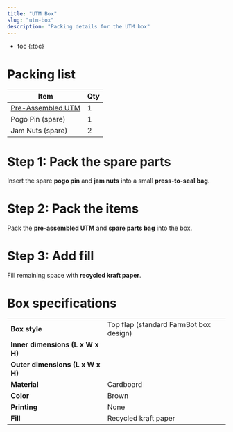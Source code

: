 ```yaml
---
title: "UTM Box"
slug: "utm-box"
description: "Packing details for the UTM box"
---
```


* toc
{:toc}

# Packing list

|Item                          |Qty                           |
|------------------------------|------------------------------|
|[Pre-Assembled UTM](../pre-assembly/utm.md)|1
|Pogo Pin (spare)|1
|Jam Nuts (spare)|2

# Step 1: Pack the spare parts
Insert the spare **pogo pin** and **jam nuts** into a small **press-to-seal bag**.

# Step 2: Pack the items
Pack the **pre-assembled UTM** and **spare parts bag** into the box.

# Step 3: Add fill
Fill remaining space with **recycled kraft paper**.


# Box specifications

|                              |                              |
|------------------------------|------------------------------|
|**Box style**                 |Top flap (standard FarmBot box design)
|**Inner dimensions (L x W x H)**|
|**Outer dimensions (L x W x H)**|
|**Material**                  |Cardboard
|**Color**                     |Brown
|**Printing**                  |None
|**Fill**                      |Recycled kraft paper

